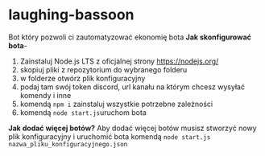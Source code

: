 # laughing-bassoon
Bot który pozwoli ci zautomatyzować ekonomię bota 
**Jak skonfigurować bota**-
1. Zainstaluj Node.js LTS z oficjalnej strony https://nodejs.org/
2. skopiuj pliki z repozytorium do wybranego folderu
3. w folderze otwórz plik konfiguracyjny
4. podaj tam swój token discord, url kanału na którym chcesz wysyłać komendy i inne 
5. komendą `npm i` zainstaluj wszystkie potrzebne zależności 
6. komendą `node start.js`uruchom bota

**Jak dodać więcej botów?**
Aby dodać więcej botów musisz stworzyć nowy plik konfiguracyjny i uruchomić bota komendą `node start.js nazwa_pliku_konfiguracyjnego.json`
